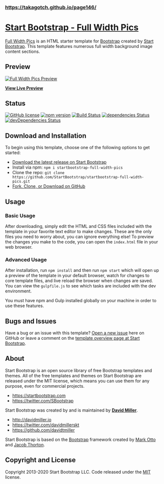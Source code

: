 ### https://takagotch.github.io/page146/

# [Start Bootstrap - Full Width Pics](https://startbootstrap.com/templates/full-width-pics/)

[Full Width Pics](https://startbootstrap.com/templates/full-width-pics/) is an HTML starter template for [Bootstrap](https://getbootstrap.com/) created by [Start Bootstrap](https://startbootstrap.com/). This template features numerous full width background image content sections.

## Preview

[![Full Width Pics Preview](https://startbootstrap.com/assets/img/screenshots/templates/full-width-pics.png)](https://startbootstrap.github.io/startbootstrap-full-width-pics/)

**[View Live Preview](https://startbootstrap.github.io/startbootstrap-full-width-pics/)**

## Status

[![GitHub license](https://img.shields.io/badge/license-MIT-blue.svg)](https://raw.githubusercontent.com/StartBootstrap/startbootstrap-full-width-pics/master/LICENSE)
[![npm version](https://img.shields.io/npm/v/startbootstrap-full-width-pics.svg)](https://www.npmjs.com/package/startbootstrap-full-width-pics)
[![Build Status](https://travis-ci.org/StartBootstrap/startbootstrap-full-width-pics.svg?branch=master)](https://travis-ci.org/StartBootstrap/startbootstrap-full-width-pics)
[![dependencies Status](https://david-dm.org/StartBootstrap/startbootstrap-full-width-pics/status.svg)](https://david-dm.org/StartBootstrap/startbootstrap-full-width-pics)
[![devDependencies Status](https://david-dm.org/StartBootstrap/startbootstrap-full-width-pics/dev-status.svg)](https://david-dm.org/StartBootstrap/startbootstrap-full-width-pics?type=dev)

## Download and Installation

To begin using this template, choose one of the following options to get started:

* [Download the latest release on Start Bootstrap](https://startbootstrap.com/templates/full-width-pics/)
* Install via npm: `npm i startbootstrap-full-width-pics`
* Clone the repo: `git clone https://github.com/StartBootstrap/startbootstrap-full-width-pics.git`
* [Fork, Clone, or Download on GitHub](https://github.com/StartBootstrap/startbootstrap-full-width-pics)

## Usage

### Basic Usage

After downloading, simply edit the HTML and CSS files included with the template in your favorite text editor to make changes. These are the only files you need to worry about, you can ignore everything else! To preview the changes you make to the code, you can open the `index.html` file in your web browser.

### Advanced Usage

After installation, run `npm install` and then run `npm start` which will open up a preview of the template in your default browser, watch for changes to core template files, and live reload the browser when changes are saved. You can view the `gulpfile.js` to see which tasks are included with the dev environment.

You must have npm and Gulp installed globally on your machine in order to use these features.

## Bugs and Issues

Have a bug or an issue with this template? [Open a new issue](https://github.com/StartBootstrap/startbootstrap-full-width-pics/issues) here on GitHub or leave a comment on the [template overview page at Start Bootstrap](https://startbootstrap.com/templates/full-width-pics/).

## About

Start Bootstrap is an open source library of free Bootstrap templates and themes. All of the free templates and themes on Start Bootstrap are released under the MIT license, which means you can use them for any purpose, even for commercial projects.

* <https://startbootstrap.com>
* <https://twitter.com/SBootstrap>

Start Bootstrap was created by and is maintained by **[David Miller](http://davidmiller.io/)**.

* <http://davidmiller.io>
* <https://twitter.com/davidmillerskt>
* <https://github.com/davidtmiller>

Start Bootstrap is based on the [Bootstrap](https://getbootstrap.com/) framework created by [Mark Otto](https://twitter.com/mdo) and [Jacob Thorton](https://twitter.com/fat).

## Copyright and License

Copyright 2013-2020 Start Bootstrap LLC. Code released under the [MIT](https://github.com/StartBootstrap/startbootstrap-full-width-pics/blob/gh-pages/LICENSE) license.
